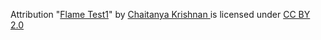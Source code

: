 Attribution
"[Flame Test1](https://sketchfab.com/3d-models/flame-test1-2c7d712153934c2fbba13c436149f363)" by [
Chaitanya Krishnan
](https://sketchfab.com/chaitanyak) is licensed under [CC BY 2.0](https://creativecommons.org/licenses/by/2.0/)